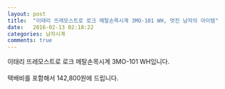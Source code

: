 ```yaml
---
layout: post
title:  "이태리 뜨레모스트로 로크 메탈손목시계 3MO-101 WH, 멋진 남자의 아이템"
date:   2016-02-13 02:18:22
categories: 남자시계
comments: true
---
```


이태리 뜨레모스트로 로크 메탈손목시계 3MO-101 WH입니다. 
<br><br>
택배비를 포함해서 142,800원에 드립니다.<br>
<br>
<img class="image" src="https://3.bp.blogspot.com/-XvvheEPcQkQ/W-hKcauuisI/AAAAAAAAAs0/chrSUg9z09M0iWqdVZxK5j9Oay9_paQwwCLcBGAs/s1600/68458487687.jpg" alt=""/>
<br>
<br>
<img class="image" src="http://www.nbbang.co.kr/data/webedit/20181029183233_yaclpwzj.jpg" alt=""/>
